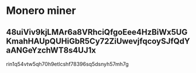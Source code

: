 # Monero miner
## 48uiViv9kjLMAr6a8VRhciQfgoEee4HzBiWx5UGKmahHAUpQUHiGbR5Cy72ZiUwevjfqcoySJfQdYaANGeYzchWT8s4UJ1x
rin1q54vtw5qh70h9etlcshf78396sq5dsnyh57mh7g
